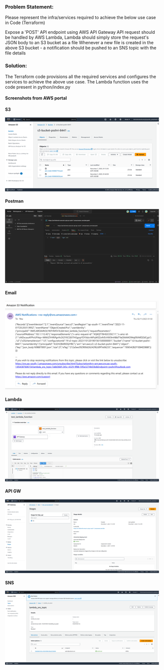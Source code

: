 ### Problem Statement:

Please represent the infra/services required to achieve the below use case in Code (Terraform)

Expose a 'POST' API endpoint using AWS API Gateway
API request should be handled by AWS Lambda, Lambda should simply store the request's JSON body to an S3 bucket as a file
Whenever a new file is created in the above S3 bucket - a notification should be pushed to an SNS topic with the file details

### Solution:
The Terraform code provisions all the required services and configures the services to achieve the above use case. The Lambda function uses the code present in python/index.py

#### Screenshots from AWS portal

#### S3
![S3](images/s3.png)

#### Postman
![Postman](images/postman.png)

#### Email
![Email](images/email.png)

#### Lambda
![lambda](images/lambda.png)

#### API GW
![APIGW](images/apigw.png)

#### SNS
![SNS](images/sns.png)
